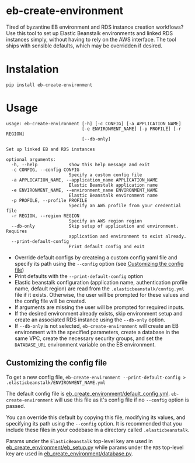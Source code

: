 # eb-create-environment

Tired of byzantine EB environment and RDS instance creation workflows? Use this tool to set up Elastic Beanstalk 
environments and linked RDS instances simply, without having to rely on the AWS interface. The tool ships with sensible
defaults, which may be overridden if desired.

# Instalation
`pip install eb-create-environment`

# Usage
```
usage: eb-create-environment [-h] [-c CONFIG] [-a APPLICATION_NAME]
                             [-e ENVIRONMENT_NAME] [-p PROFILE] [-r REGION]
                             [--db-only]

Set up linked EB and RDS instances

optional arguments:
  -h, --help            show this help message and exit
  -c CONFIG, --config CONFIG
                        Specify a custom config file
  -a APPLICATION_NAME, --application_name APPLICATION_NAME
                        Elastic Beanstalk application name
  -e ENVIRONMENT_NAME, --environment_name ENVIRONMENT_NAME
                        Elastic Beanstalk environment name
  -p PROFILE, --profile PROFILE
                        Specify an AWS profile from your credential file
  -r REGION, --region REGION
                        Specify an AWS region region
  --db-only             Skip setup of application and environment. Requires
                        application and environment to exist already.
  --print-default-config
                        Print default config and exit

```
* Override default configs by createing a custom config yaml file and specify its path using the `--config` option (see [Customizing the config file](#customizing-the-config-file))
* Print defaults with the `--print-default-config` option
* Elastic beanstalk configuration (application name, authentication profile name, default region) are read from the 
  `.elasticbeanstalk/config.yml` file if it exists. Otherwise, the user will be prompted for these values and the 
  config file will be created.
* If arguments are missing the user will be prompted for required inputs.
* If the desired environment already exists, skip environment setup and create an associated RDS instance using the 
  `--db-only` option.
* If `--db-only` is not selected, `eb-create-environment` will create an EB environment with the specified parameters,
  create a database in the same VPC, create the necessary security groups, and set the `DATABASE_URL` environment
  variable on the EB environment.

## Customizing the config file

To get a new config file, `eb-create-environment --print-default-config > .elasticbeanstalk/ENVIRONMENT_NAME.yml`

The default config file is [eb_create_environment/default_config.yml](eb_create_environment/default_config.yml).  `eb-create-environment` will use this file as it's config file if no `--config` option is passed.

You can override this default by copying this file, modifying its values, and specifying its path using the `--config` option.  It is recommended that you include these files in your codebase in a directory called `.elasticbeanstalk`.

Params under the `ElasticBeanstalk` top-level key are used in [eb_create_environment/eb_setup.py](eb_create_environment/eb_setup.py) while params under the `RDS` top-level key are used in [eb_create_environment/database.py](eb_create_environment/database.py).
